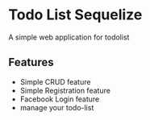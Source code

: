 # Todo List Sequelize
A simple web application for todolist

## Features
- Simple CRUD feature
- Simple Registration feature
- Facebook Login feature
- manage your todo-list

